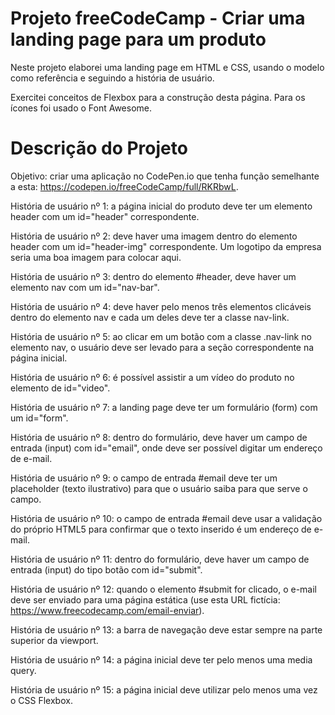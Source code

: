 # Projeto freeCodeCamp  - Criar uma landing page para um produto

Neste projeto elaborei uma landing page em HTML e CSS, usando o modelo como referência e seguindo a história de usuário.

Exercitei conceitos de Flexbox para a construção desta página. Para os ícones foi usado o Font Awesome.

# Descrição do Projeto

Objetivo: criar uma aplicação no CodePen.io que tenha função semelhante a esta: https://codepen.io/freeCodeCamp/full/RKRbwL.

História de usuário nº 1: a página inicial do produto deve ter um elemento header com um id="header" correspondente.

História de usuário nº 2: deve haver uma imagem dentro do elemento header com um id="header-img" correspondente. Um logotipo da empresa seria uma boa imagem para colocar aqui.

História de usuário nº 3: dentro do elemento #header, deve haver um elemento nav com um id="nav-bar".

História de usuário nº 4: deve haver pelo menos três elementos clicáveis dentro do elemento nav e cada um deles deve ter a classe nav-link.

História de usuário nº 5: ao clicar em um botão com a classe .nav-link no elemento nav, o usuário deve ser levado para a seção correspondente na página inicial.

História de usuário nº 6: é possível assistir a um vídeo do produto no elemento de id="video".

História de usuário nº 7: a landing page deve ter um formulário (form) com um id="form".

História de usuário nº 8: dentro do formulário, deve haver um campo de entrada (input) com id="email", onde deve ser possível digitar um endereço de e-mail.

História de usuário nº 9: o campo de entrada #email deve ter um placeholder (texto ilustrativo) para que o usuário saiba para que serve o campo.

História de usuário nº 10: o campo de entrada #email deve usar a validação do próprio HTML5 para confirmar que o texto inserido é um endereço de e-mail.

História de usuário nº 11: dentro do formulário, deve haver um campo de entrada (input) do tipo botão com id="submit".

História de usuário nº 12: quando o elemento #submit for clicado, o e-mail deve ser enviado para uma página estática (use esta URL fictícia: https://www.freecodecamp.com/email-enviar).

História de usuário nº 13: a barra de navegação deve estar sempre na parte superior da viewport.

História de usuário nº 14: a página inicial deve ter pelo menos uma media query.

História de usuário nº 15: a página inicial deve utilizar pelo menos uma vez o CSS Flexbox.